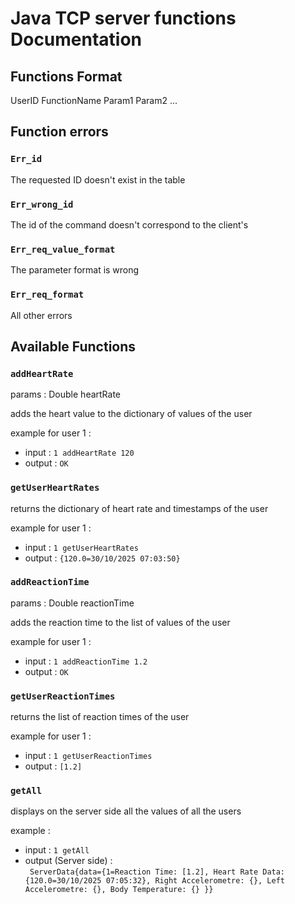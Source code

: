 # Java TCP server functions Documentation

## Functions Format

UserID FunctionName Param1 Param2 ...

## Function errors 

### `Err_id`

The requested ID doesn't exist in the table

### `Err_wrong_id`
The id of the command doesn't correspond to the client's

### `Err_req_value_format`

The parameter format is wrong

### `Err_req_format`

All other errors

## Available Functions

### `addHeartRate`

params : Double heartRate

adds the heart value to the dictionary of values of the user

example for user 1 :
- input : `1 addHeartRate 120`
- output : `OK`

### `getUserHeartRates`

returns the dictionary of heart rate and timestamps of the user

example for user 1 :
- input : `1 getUserHeartRates`
- output : `{120.0=30/10/2025 07:03:50}`

### `addReactionTime`

params : Double reactionTime

adds the reaction time to the list of values of the user

example for user 1 :
- input : `1 addReactionTime 1.2`
- output : `OK`

### `getUserReactionTimes`

returns the list of reaction times of the user

example for user 1 : 
- input : `1 getUserReactionTimes`
- output : `[1.2]`

### `getAll`

displays on the server side all the values of all the users

example :
- input : `1 getAll`
- output (Server side) :  
` ServerData{data={1=Reaction Time: [1.2],
Heart Rate Data: {120.0=30/10/2025 07:05:32},
Right Accelerometre: {},
Left Accelerometre: {},
Body Temperature: {}
}}`